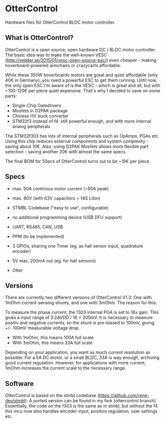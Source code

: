 # OtterControl
Hardware files for OtterControl BLDC motor controller.

## What is OtterControl?
OtterControl is a open source, open hardware DC / BLDC motor controller.
The basic idea was to make the well-known VESC (http://vedder.se/2015/01/vesc-open-source-esc/) even cheaper - making hoverboard-powered armchairs or crazycarts affordable.

While these 350W hoverboards motors are great and quiet affordable (only 40€ in Germany),
you need a powerful ESC to get them running. Until now, the only open ESC I'm aware of is the VESC - which is great and all, but with ~100-120€ per piece quiet expensive.
That's why I decided to save on some parts:

* Single-Chip Gatedrivers
* Mosfets in D2PAK package
* Chinese HV buck converter
* STM32f3 instead of f4: still powerful enough, and with more internal analog peripherals

The STM32f303 has lots of internal peripherals such as OpAmps, PGAs etc.
Using this chip reduces external components and system complexity - saving about 10€.
Also, using D2PAK Mosfets allows more flexible part selection - saving another 20€ with almost the same specs.

The final BOM for 50pcs of OtterControl turns out to be ~19€ per piece.

## Specs
* max. 50A continous motor current (~90A peak)
* max. 80V (with 63V capacitors = 14S LiIon)
* STMBL Codebase ("easy to use", configurable)
* no additional programming device (USB DFU support)

* UART, RS485, CAN, USB
* PPM (to be implemented)

* 3 GPIOs, sharing one Timer (eg. as hall sensor input, quadrature encoder)
* 5V max. 200mA out (eg. for hall sensors)
* Otter

## Versions

There are currently two different versions of OtterControl V1.3:
One with 1mOhm current-sensing shunts, and one with 3mOhm.
The reason for this:

To measure the phase current, the f303 internal PGA is set to 16x gain.
This gives a input range of 3.2AVDD / 16 = 200mV.
It is necessary to measure positiv and negative currents, so the shunt is pre-biased to 100mV, giving +/- 100mV measurable voltage drop.

* With 1mOhm, this means 100A full scale
* With 3mOhm, this means 33A full scale

Depending on your application, you want as much current resolution as possible.
For a 5A DC motor, or a small BLDC, 33A is way enough, archiving good current regulation.
However, for applications with more current, 1mOhm increases the current scale to the necessary range.

## Software

OtterControl is based on the stmbl codebase (https://github.com/rene-dev/stmbl).
A ported version can be found in my fork (ottercontrol branch).
Essentially, the code on the f303 is the same as in stmbl, but without the f4 this mcu now also handles encoder input, position regulation, user settings etc.
